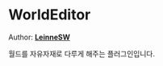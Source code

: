 # WorldEditor
  
Author: **[LeinneSW](https://github.com/LeinneSW)**  
 
월드를 자유자재로 다루게 해주는 플러그인입니다.
